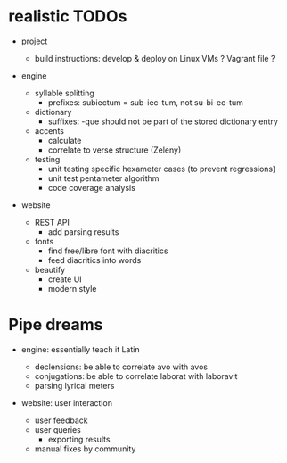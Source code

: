 realistic TODOs
====

* project
    * build instructions: develop & deploy on Linux VMs ? Vagrant file ?

* engine
    * syllable splitting
        * prefixes: subiectum = sub-iec-tum, not su-bi-ec-tum
    * dictionary
        * suffixes: -que should not be part of the stored dictionary entry
    * accents
        * calculate
        * correlate to verse structure (Zeleny)
    * testing
        * unit testing specific hexameter cases (to prevent regressions)
        * unit test pentameter algorithm
        * code coverage analysis

* website
    * REST API
        * add parsing results
    * fonts
        * find free/libre font with diacritics
        * feed diacritics into words
    * beautify
        * create UI
        * modern style

Pipe dreams
====

* engine: essentially teach it Latin
    * declensions: be able to correlate avo with avos
    * conjugations: be able to correlate laborat with laboravit
    * parsing lyrical meters

* website: user interaction
    * user feedback
    * user queries
        * exporting results
    * manual fixes by community

